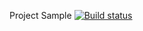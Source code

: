 Project Sample [![Build status](https://ci.appveyor.com/api/projects/status/dpm9442mecfb5atj?svg=true)](https://ci.appveyor.com/project/Vladanna/testframeforkci-cd)

